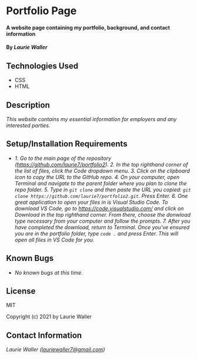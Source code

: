 # Portfolio Page

#### A website page containing my portfolio, background, and contact information

#### By _**Laurie Waller**_

## Technologies Used

* CSS
* HTML

## Description

_This website contains my essential information for employers and any interested parties._

## Setup/Installation Requirements

* _1. Go to the main page of the repository (https://github.com/laurie7/portfolio2)._
  _2. In the top righthand corner of the list of files, click the Code dropdown menu._
  _3. Click on the clipboard icon to copy the URL to the GitHub repo._
  _4. On your computer, open Terminal and navigate to the parent folder where you plan to clone the repo folder._
  _5. Type in `git clone` and then paste the URL you copied:
      `git clone https://github.com/laurie7/portfolio2.git`. Press Enter._
  _6. One great application to open your files in is Visual Studio Code. To download VS Code, go to https://code.visualstudio.com/ and click on Download in the top righthand corner. From there, choose the donwload type necessary from your computer and follow the prompts._
  _7. After you have completed the download, return to Terminal. Once you've ensured you are in the portfolio folder, type `code .` and press Enter. This will open all files in VS Code for you._

## Known Bugs

* _No known bugs at this time._

## License

MIT

Copyright (c) 2021 by Laurie Waller

## Contact Information

_Laurie Waller (lauriewaller7@gmail.com)_